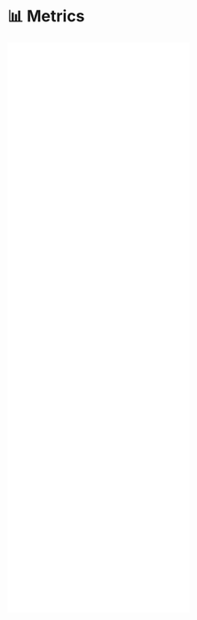 # 📊 Metrics 
![martadinata666 metrics](https://raw.githubusercontent.com/martadinata666/martadinata666/personal/github-metrics.svg)
